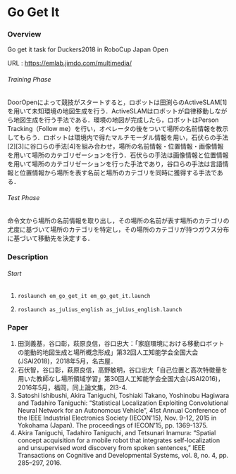 
# Go Get It

### Overview  

Go get it task for Duckers2018 in RoboCup Japan Open 

URL : https://emlab.jimdo.com/multimedia/ 

###### Training Phase 

DoorOpenによって競技がスタートすると，ロボットは田渕らのActiveSLAM[1]を用いて未知環境の地図生成を行う．ActiveSLAMはロボットが自律移動しながら地図生成を行う手法である．環境の地図が完成したら，ロボットはPerson Tracking（Follow me）を行い，オペレータの後をついて場所の名前情報を教示してもらう．ロボットは環境内で得たマルチモーダル情報を用い，石伏らの手法[2][3]に谷口らの手法[4]を組み合わせ，場所の名前情報・位置情報・画像情報を用いて場所のカテゴリゼーションを行う．石伏らの手法は画像情報と位置情報を用いて場所のカテゴリゼーションを行った手法であり，谷口らの手法は言語情報と位置情報から場所を表す名前と場所のカテゴリを同時に獲得する手法である． 

###### Test Phase 

命令文から場所の名前情報を取り出し，その場所の名前が表す場所のカテゴリの尤度に基づいて場所のカテゴリを特定し，その場所のカテゴリが持つガウス分布に基づいて移動先を決定する．

### Description

###### Start

1. `roslaunch em_go_get_it em_go_get_it.launch` 

2. `roslaunch as_julius_english as_julius_english.launch` 

### Paper

1. 田渕義基，谷口彰，萩原良信，谷口忠大：「家庭環境における移動ロボットの能動的地図生成と場所概念形成」第32回人工知能学会全国大会(JSAI2018)，2018年5月，名古屋．
2. 石伏智，谷口彰，萩原良信，高野敏明，谷口忠大「自己位置と高次特徴量を用いた教師なし場所領域学習」第30回人工知能学会全国大会(JSAI2016)，2016年5月，福岡，同上論文集，2I3-4. 
3. Satoshi Ishibushi, Akira Taniguchi, Toshiaki Takano, Yoshinobu Hagiwara and Tadahiro Taniguchi: “Statistical Localization Exploiting Convolutional Neural Network for an Autonomous Vehicle”, 41st Annual Conference of the IEEE Industrial Electronics Society (IECON’15), Nov. 9-12, 2015 in Yokohama (Japan). The proceedings of IECON’15, pp. 1369-1375. 
4. Akira Taniguchi, Tadahiro Taniguchi, and Tetsunari Inamura: “Spatial concept acquisition for a mobile robot that integrates self-localization and unsupervised word discovery from spoken sentences,” IEEE Transactions on Cognitive and Developmental Systems, vol. 8, no. 4, pp. 285–297, 2016.


